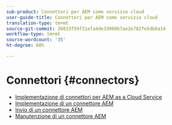 ```yaml
---
sub-product: Connettori per AEM come servizio cloud
user-guide-title: Connettori per AEM come servizio cloud
translation-type: tm+mt
source-git-commit: 26833f59f21efa4de33969b7ae2e782fe5db8a14
workflow-type: tm+mt
source-wordcount: '35'
ht-degree: 60%

---
```



# Connettori {#connectors}

+ [Implementazione di connettori per AEM as a Cloud Service](/help/connectors/home.md)
+ [Implementazione di un connettore AEM](implement.md)
+ [Invio di un connettore AEM](submit.md)
+ [Manutenzione di un connettore AEM](maintain.md)

